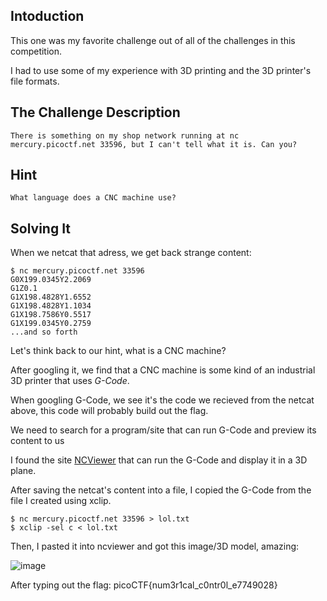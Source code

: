 ## Intoduction
This one was my favorite challenge out of all of the challenges in this competition.

I had to use some of my experience with 3D printing and the 3D printer's file formats.

## The Challenge Description
```
There is something on my shop network running at nc mercury.picoctf.net 33596, but I can't tell what it is. Can you?
```

## Hint
```
What language does a CNC machine use?
```

## Solving It
When we netcat that adress, we get back strange content:
```
$ nc mercury.picoctf.net 33596
G0X199.0345Y2.2069
G1Z0.1
G1X198.4828Y1.6552
G1X198.4828Y1.1034
G1X198.7586Y0.5517
G1X199.0345Y0.2759
...and so forth
```
Let's think back to our hint, what is a CNC machine?

After googling it, we find that a CNC machine is some kind of an industrial 3D printer that uses *G-Code*.

When googling G-Code, we see it's the code we recieved from the netcat above, this code will probably build out the flag.

We need to search for a program/site that can run G-Code and preview its content to us

I found the site [NCViewer](https://ncviewer.com/) that can run the G-Code and display it in a 3D plane.

After saving the netcat's content into a file, I copied the G-Code from the file I created using xclip.

```
$ nc mercury.picoctf.net 33596 > lol.txt
$ xclip -sel c < lol.txt
```
Then, I pasted it into ncviewer and got this image/3D model, amazing:

![image](https://user-images.githubusercontent.com/59180254/120991386-3f849580-c78a-11eb-8d67-44e6207a46e1.png)

After typing out the flag: picoCTF{num3r1cal_c0ntr0l_e7749028}

